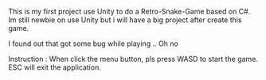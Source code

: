 This is my first project use Unity to do a Retro-Snake-Game based on C#.
Im still newbie on use Unity but i will have a big project after create this game.

I found out that got some bug while playing .. Oh no

Instruction :
When click the menu button, pls press WASD to start the game.
ESC will exit the application.
